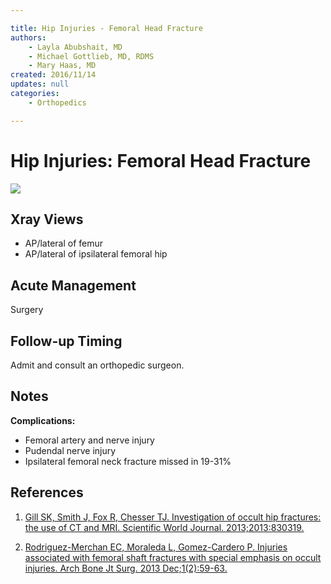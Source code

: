 ```yaml
---

title: Hip Injuries - Femoral Head Fracture
authors:
    - Layla Abubshait, MD
    - Michael Gottlieb, MD, RDMS
    - Mary Haas, MD
created: 2016/11/14
updates: null
categories:
    - Orthopedics

---
```


# Hip Injuries: Femoral Head Fracture

![](image-1.png)

## Xray Views

- AP/lateral of femur 
- AP/lateral of ipsilateral femoral hip

## Acute Management

Surgery

## Follow-up Timing

Admit and consult an orthopedic surgeon.

## Notes

**Complications:**

- Femoral artery and nerve injury
- Pudendal nerve injury
- Ipsilateral femoral neck fracture missed in 19-31%


## References

1. [Gill SK, Smith J, Fox R, Chesser TJ. Investigation of occult hip fractures: the use of CT and MRI. Scientific World Journal. 2013;2013:830319.](https://www.ncbi.nlm.nih.gov/pubmed/?term=23476147)

2. [Rodriguez-Merchan EC, Moraleda L, Gomez-Cardero P. Injuries associated with femoral shaft fractures with special emphasis on occult injuries. Arch Bone Jt Surg. 2013 Dec;1(2):59-63.](https://www.ncbi.nlm.nih.gov/pubmed/?term=25207289)

